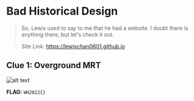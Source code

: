 # Bad Historical Design

> So, Lewis used to say to me that he had a website. I doubt there is anything there, but let's check it out.

> Site Link: https://lewischan0601.github.io

## Clue 1: Overground MRT

![alt text](images/overground_MRT.png "Overground MRT")

**FLAG:** ```WH2022{}```